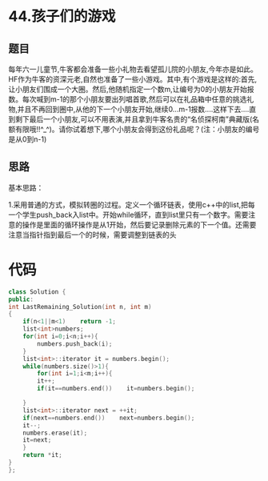 # 44.孩子们的游戏

## 题目
每年六一儿童节,牛客都会准备一些小礼物去看望孤儿院的小朋友,今年亦是如此。HF作为牛客的资深元老,自然也准备了一些小游戏。其中,有个游戏是这样的:首先,让小朋友们围成一个大圈。然后,他随机指定一个数m,让编号为0的小朋友开始报数。每次喊到m-1的那个小朋友要出列唱首歌,然后可以在礼品箱中任意的挑选礼物,并且不再回到圈中,从他的下一个小朋友开始,继续0...m-1报数....这样下去....直到剩下最后一个小朋友,可以不用表演,并且拿到牛客名贵的“名侦探柯南”典藏版(名额有限哦!!^_^)。请你试着想下,哪个小朋友会得到这份礼品呢？(注：小朋友的编号是从0到n-1)


## 思路

基本思路： 

1.采用普通的方式，模拟转圈的过程。定义一个循环链表，使用c++中的list,把每一个学生push_back入list中。开始while循环，直到list里只有一个数字。需要注意的操作是里面的循环操作是从1开始，然后要记录删除元素的下一个值。还需要注意当指针指到最后一个的时候，需要调整到链表的头



# 代码


```cpp
class Solution {
public:
int LastRemaining_Solution(int n, int m)
{
    if(n<1||m<1)    return -1;
    list<int>numbers;
    for(int i=0;i<n;i++){
        numbers.push_back(i);
    }
    list<int>::iterator it = numbers.begin();
    while(numbers.size()>1){
        for(int i=1;i<m;i++){
        it++;
        if(it==numbers.end())    it=numbers.begin();

    }
    list<int>::iterator next = ++it;
    if(next==numbers.end())    next=numbers.begin();
    it--;
    numbers.erase(it);
    it=next;
    }
    return *it;
}
};
```


